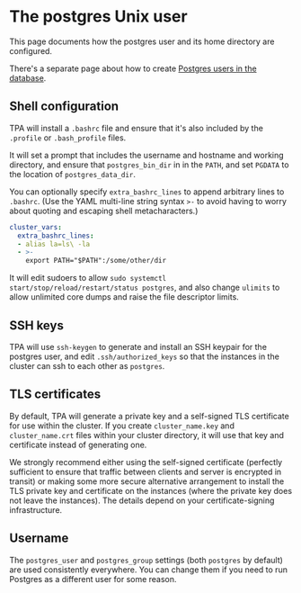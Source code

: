 # The postgres Unix user

This page documents how the postgres user and its home directory are
configured.

There's a separate page about how to create
[Postgres users in the database](postgres_users.md).

## Shell configuration

TPA will install a `.bashrc` file and ensure that it's also included
by the `.profile` or `.bash_profile` files.

It will set a prompt that includes the username and hostname and working
directory, and ensure that `postgres_bin_dir` in in the `PATH`, and set
`PGDATA` to the location of `postgres_data_dir`.

You can optionally specify `extra_bashrc_lines` to append arbitrary
lines to `.bashrc`. (Use the YAML multi-line string syntax `>-` to avoid
having to worry about quoting and escaping shell metacharacters.)

```yaml
cluster_vars:
  extra_bashrc_lines:
  - alias la=ls\ -la
  - >-
    export PATH="$PATH":/some/other/dir
```

It will edit sudoers to allow
`sudo systemctl start/stop/reload/restart/status postgres`, and also
change `ulimits` to allow unlimited core dumps and raise the file
descriptor limits.

## SSH keys

TPA will use `ssh-keygen` to generate and install an SSH keypair for
the postgres user, and edit `.ssh/authorized_keys` so that the instances
in the cluster can ssh to each other as `postgres`.

## TLS certificates

By default, TPA will generate a private key and a self-signed TLS
certificate for use within the cluster. If you create `cluster_name.key`
and `cluster_name.crt` files within your cluster directory, it will use
that key and certificate instead of generating one.

We strongly recommend either using the self-signed certificate
(perfectly sufficient to ensure that traffic between clients and server
is encrypted in transit) or making some more secure alternative
arrangement to install the TLS private key and certificate on the
instances (where the private key does not leave the instances). The
details depend on your certificate-signing infrastructure.

## Username

The `postgres_user` and `postgres_group` settings (both `postgres` by
default) are used consistently everywhere. You can change them if you
need to run Postgres as a different user for some reason.
